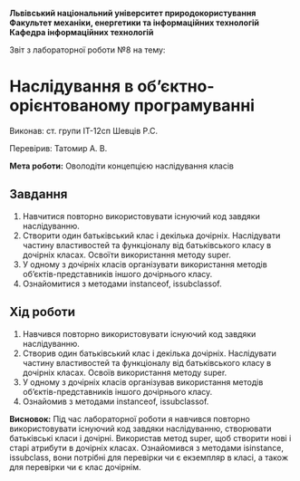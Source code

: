 ﻿
**Львівський національний  університет
природокористування
Факультет механіки, енергетики та інформаційних технологій
Кафедра інформаційних технологій**

Звіт з лабораторної роботи №8
на тему: 

#    Наслідування в об’єктно-орієнтованому програмуванні

Виконав: ст. групи ІТ-12сп Шевців Р.С.

Перевірив: Татомир А. В.

**Мета роботи:** Оволодіти концепцією наслідування класів

## Завдання
1.  Навчитися повторно використовувати існуючий код завдяки наслідуванню.
2.  Створити один батьківський клас і декілька дочірніх. Наслідувати частину властивостей та функціоналу від батьківського класу в дочірніх класах. Освоїти використання методу super.
3.  У одному з дочірніх класів організувати використання методів об’єктів-представників іншого дочірнього класу.
4.  Ознайомитися з методами instanceof, issubclassof.

## Хід роботи
1.  Навчився повторно використовувати існуючий код завдяки наслідуванню.
2.  Створив один батьківський клас і декілька дочірніх. Наслідувати частину властивостей та функціоналу від батьківського класу в дочірніх класах. Освоїв використання методу super.
3.  У одному з дочірніх класів організував використання методів об’єктів-представників іншого дочірнього класу.
4.  Ознайомив з методами instanceof, issubclassof.

**Висновок:** Під час лабораторної роботи я навчився повторно використовувати існуючий код завдяки наслідуванню, створювати батьківські класи і дочірні. Використав метод super, щоб створити нові і старі атрибути в дочірніх класах. Ознайомився з методами isinstance, issubclass, вони потрібні для перевірки чи є екземпляр в класі, а також для перевірки чи є клас дочірнім.
